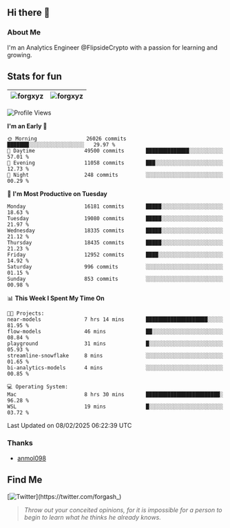 ## Hi there 👋

### About Me

I'm an Analytics Engineer @FlipsideCrypto with a passion for learning and growing.
  
## Stats for fun

| <img align="center" src="https://github-readme-streak-stats.herokuapp.com/?user=forgxyz&theme=tokyonight" alt="forgxyz" /> | <img align="center" src="https://github-readme-stats.vercel.app/api?username=forgxyz&theme=tokyonight&show_icons=true" alt="forgxyz" /> |
| ------------- |------------- |


<!--START_SECTION:waka-->
![Profile Views](http://img.shields.io/badge/Profile%20Views-9-blue)

**I'm an Early 🐤** 

```text
🌞 Morning                26026 commits       ███████░░░░░░░░░░░░░░░░░░   29.97 % 
🌆 Daytime                49500 commits       ██████████████░░░░░░░░░░░   57.01 % 
🌃 Evening                11058 commits       ███░░░░░░░░░░░░░░░░░░░░░░   12.73 % 
🌙 Night                  248 commits         ░░░░░░░░░░░░░░░░░░░░░░░░░   00.29 % 
```
📅 **I'm Most Productive on Tuesday** 

```text
Monday                   16181 commits       █████░░░░░░░░░░░░░░░░░░░░   18.63 % 
Tuesday                  19080 commits       █████░░░░░░░░░░░░░░░░░░░░   21.97 % 
Wednesday                18335 commits       █████░░░░░░░░░░░░░░░░░░░░   21.12 % 
Thursday                 18435 commits       █████░░░░░░░░░░░░░░░░░░░░   21.23 % 
Friday                   12952 commits       ████░░░░░░░░░░░░░░░░░░░░░   14.92 % 
Saturday                 996 commits         ░░░░░░░░░░░░░░░░░░░░░░░░░   01.15 % 
Sunday                   853 commits         ░░░░░░░░░░░░░░░░░░░░░░░░░   00.98 % 
```


📊 **This Week I Spent My Time On** 

```text
🐱‍💻 Projects: 
near-models              7 hrs 14 mins       ████████████████████░░░░░   81.95 % 
flow-models              46 mins             ██░░░░░░░░░░░░░░░░░░░░░░░   08.84 % 
playground               31 mins             █░░░░░░░░░░░░░░░░░░░░░░░░   05.93 % 
streamline-snowflake     8 mins              ░░░░░░░░░░░░░░░░░░░░░░░░░   01.65 % 
bi-analytics-models      4 mins              ░░░░░░░░░░░░░░░░░░░░░░░░░   00.85 % 

💻 Operating System: 
Mac                      8 hrs 30 mins       ████████████████████████░   96.28 % 
WSL                      19 mins             █░░░░░░░░░░░░░░░░░░░░░░░░   03.72 % 
```


 Last Updated on 08/02/2025 06:22:39 UTC
<!--END_SECTION:waka-->

### Thanks
 - [anmol098](https://github.com/anmol098/waka-readme-stats/)
  
## Find Me
[![Twitter](https://img.shields.io/twitter/url/https/twitter.com/forgash_.svg?style=social&label=Follow%20%40forgash_)](https://twitter.com/forgash_)


> *Throw out your conceited opinions, for it is impossible for a person to begin to learn what he thinks he already knows.* 
